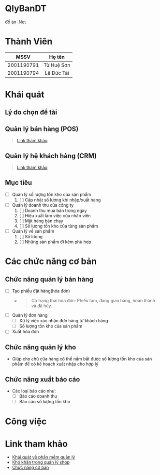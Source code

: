 # QlyBanDT
đồ án .Net

# Thành Viên
| MSSV | Họ tên |
| :---: | :---: |
| 2001190791 | Từ Huệ Sơn |
| 2001190794 | Lê Đức Tài |

# Khái quát
## Lý do chọn đề tài
## Quản lý bán hàng (POS)
> [Link tham khảo](https://tuvanphanmem.vn/phan-mem-quan-ly-ban-hang)
## Quản lý hệ khách hàng (CRM)
> [Link tham khảo](https://tuvanphanmem.vn/crm-quan-ly-quan-he-khach-hang)
## Mục tiêu
- [ ] Quản lý số lượng tồn kho của sản phẩm
    1. [ ] Cập nhật số lượng khi nhập/xuất hàng
- [ ] Quản lý doanh thu của công ty
    1. [ ] Doanh thu mua bán trong ngày
    2. [ ] Hiệu xuất làm việc của nhân viên
    3. [ ] Mặt hàng bán chạy
    4. [ ] Số lượng tồn kho của từng sản phẩm
- [ ] Quản lý về sản phẩm
    1. [ ] Số lượng
    2. [ ] Những sản phẩm đi kèm phù hợp

# Các chức năng cơ bản
## Chức năng quản lý bán hàng
- [ ] Tạo phiếu đặt hàng(hóa đơn)
    - > Có trạng thái hóa đơn: Phiếu tạm, đang giao hàng, hoàn thành và đã hủy.
- [ ] Quản lý đơn hàng
    - [ ] Xử lý việc xác nhận đơn hàng từ khách hàng
    - [ ] Số lượng tồn kho của sản phẩm
- [ ] Xuất hóa đơn
## Chức năng quản lý kho
- Giúp cho chủ cửa hàng có thể nắm bắt được số lượng tồn kho của sản phẩm để có kế hoạch xuất nhập cho hợp lý
## Chức năng xuất báo cáo
- Các loại báo cáo như: 
    - [ ] Báo cáo doanh thu
    - [ ] Báo cáo số lượng tồn kho

# Công việc


# Link tham khảo
- [Khái quát về phần mềm quản lý](https://tuvanphanmem.vn/phan-mem-quan-ly-cua-hang-dien-thoai)
- [Khó khăn trong quản lý shop](https://acman.vn/phan-mem-quan-ly-cua-hang-dien-thoai.html)
- [Chức năng cơ bản](https://fososoft.com/3-chuc-nang-co-ban-trong-phan-mem-quan-ly-ban-hang-mien-phi/)